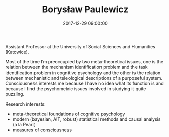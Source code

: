 ﻿---
layout: post
title:  "Borysław Paulewicz"
date:   2017-12-29 09:00:00
categories: people
image-file: /images/people/bpaulewicz.jpg
mail: borys.paulewicz@gmail.com
category: clab
---

Assistant Professor at the University of Social Sciences and Humanities (Katowice).

Most of the time I’m preoccupied by two meta-theoretical issues, one is the relation between the mechanism identification problem and the task identification problem in cognitive psychology and the other is the relation between mechanistic and teleological descriptions of a purposeful system. Consciousness interests me because I have no idea what its function is and because I find the psychometric issues involved in studying it quite puzzling.

Research interests:
- meta-theoretical foundations of cognitive psychology
- modern (bayesian, AIT, robust) statistical methods and causal analysis (a la Pearl)
- measures of consciousness
